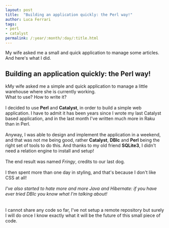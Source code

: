 ```yaml
---
layout: post
title:  "Building an application quickly: the Perl way!"
author: Luca Ferrari
tags:
- perl
- catalyst
permalink: /:year/:month/:day/:title.html
---
```

My wife asked me a small and quick application to manage some articles. And here's what I did.

Building an application quickly: the Perl way!
---
kMy wife asked me a simple and quick application to manage a little warehouse where she is currently working. 
<br/>
What to use? How to write it?
<br/>
<br/>
I decided to use **Perl** and **Catalyst**, in order to build a simple web application. I have to admit it has been years since I wrote my last Catalyst based application, and in the last month I've written much more in Raku than in Perl.
<br/>
<br/>
Anyway, I was able to design and implement the application in a weekend, and that was not me being good, rather **Catalyst**, **DBIc** and **Perl** being the right set of tools to do this. And thanks to my old friend **SQLite3**, I didn't need a relation engine to install and setup!
<br/>
<br/>
The end result was named *Fringy*, credits to our last dog.
<br/>
<br/>
I then spent more than one day in styling, and that's because I don't like CSS at all!
<br/>
<br/>
*I've also started to hate more and more Java and Hibernate: if you have ever tried *DBIc* you know what I'm talking about!*
<br/>
<br/>
<br/>
I cannot share any code so far, I've not setup a remote repository but surely I will do once I know exactly what it will be the future of this small piece of code.
